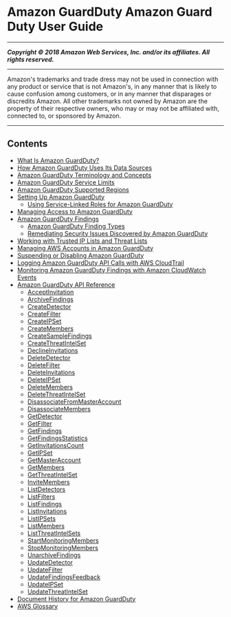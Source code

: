 # Amazon GuardDuty Amazon Guard Duty User Guide

-----
*****Copyright &copy; 2018 Amazon Web Services, Inc. and/or its affiliates. All rights reserved.*****

-----
Amazon's trademarks and trade dress may not be used in 
     connection with any product or service that is not Amazon's, 
     in any manner that is likely to cause confusion among customers, 
     or in any manner that disparages or discredits Amazon. All other 
     trademarks not owned by Amazon are the property of their respective
     owners, who may or may not be affiliated with, connected to, or 
     sponsored by Amazon.

-----
## Contents
+ [What Is Amazon GuardDuty?](what-is-guardduty.md)
+ [How Amazon GuardDuty Uses Its Data Sources](guardduty_data-sources.md)
+ [Amazon GuardDuty Terminology and Concepts](guardduty_concepts.md)
+ [Amazon GuardDuty Service Limits](guardduty_limits.md)
+ [Amazon GuardDuty Supported Regions](guardduty_regions.md)
+ [Setting Up Amazon GuardDuty](guardduty_settingup.md)
   + [Using Service-Linked Roles for Amazon GuardDuty](using-service-linked-roles.md)
+ [Managing Access to Amazon GuardDuty](guardduty_managing_access.md)
+ [Amazon GuardDuty Findings](guardduty_findings.md)
   + [Amazon GuardDuty Finding Types](guardduty_finding-types.md)
   + [Remediating Security Issues Discovered by Amazon GuardDuty](guardduty_remediate.md)
+ [Working with Trusted IP Lists and Threat Lists](guardduty_upload_lists.md)
+ [Managing AWS Accounts in Amazon GuardDuty](guardduty_accounts.md)
+ [Suspending or Disabling Amazon GuardDuty](guardduty_suspend-disable.md)
+ [Logging Amazon GuardDuty API Calls with AWS CloudTrail](logging-using-cloudtrail.md)
+ [Monitoring Amazon GuardDuty Findings with Amazon CloudWatch Events](guardduty_findings_cloudwatch.md)
+ [Amazon GuardDuty API Reference](guardduty_api_ref.md)
   + [AcceptInvitation](accept-invitation.md)
   + [ArchiveFindings](archive-findings.md)
   + [CreateDetector](create-detector.md)
   + [CreateFilter](create-filter.md)
   + [CreateIPSet](create-ip-set.md)
   + [CreateMembers](create-members.md)
   + [CreateSampleFindings](create-sample-findings.md)
   + [CreateThreatIntelSet](create-threat-intel-set.md)
   + [DeclineInvitations](decline-invitations.md)
   + [DeleteDetector](delete-detector.md)
   + [DeleteFilter](delete-filter.md)
   + [DeleteInvitations](delete-invitations.md)
   + [DeleteIPSet](delete-ip-set.md)
   + [DeleteMembers](delete-members.md)
   + [DeleteThreatIntelSet](delete-threat-intel-set.md)
   + [DisassociateFromMasterAccount](disassociate-from-master-account.md)
   + [DisassociateMembers](disassociate-members.md)
   + [GetDetector](get-detector.md)
   + [GetFilter](get-filter.md)
   + [GetFindings](get-findings.md)
   + [GetFindingsStatistics](get-findings-statistics.md)
   + [GetInvitationsCount](get-invitations-count.md)
   + [GetIPSet](get-ip-set.md)
   + [GetMasterAccount](get-master-account.md)
   + [GetMembers](get-members.md)
   + [GetThreatIntelSet](get-threat-intel-set.md)
   + [InviteMembers](invite-members.md)
   + [ListDetectors](list-detectors.md)
   + [ListFilters](list-filters.md)
   + [ListFindings](list-findings.md)
   + [ListInvitations](list-invitations.md)
   + [ListIPSets](list-ip-set.md)
   + [ListMembers](list-members.md)
   + [ListThreatIntelSets](list-threat-intel-set.md)
   + [StartMonitoringMembers](start-monitoring-members.md)
   + [StopMonitoringMembers](stop-monitoring-members.md)
   + [UnarchiveFindings](unarchive_findings.md)
   + [UpdateDetector](update-detector.md)
   + [UpdateFilter](update-filter.md)
   + [UpdateFindingsFeedback](update-findings-feedback.md)
   + [UpdateIPSet](update-ip-set.md)
   + [UpdateThreatIntelSet](update-threat-intel-set.md)
+ [Document History for Amazon GuardDuty](doc-history.md)
+ [AWS Glossary](glossary.md)